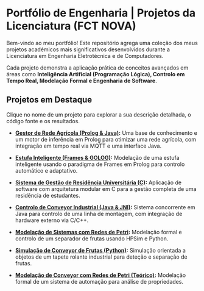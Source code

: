# Portfólio de Engenharia | Projetos da Licenciatura (FCT NOVA)

Bem-vindo ao meu portfólio! Este repositório agrega uma coleção dos meus projetos académicos mais significativos desenvolvidos durante a Licenciatura em Engenharia Eletrotécnica e de Computadores.

Cada projeto demonstra a aplicação prática de conceitos avançados em áreas como **Inteligência Artificial (Programação Lógica), Controlo em Tempo Real, Modelação Formal e Engenharia de Software**.

## Projetos em Destaque

Clique no nome de um projeto para explorar a sua descrição detalhada, o código fonte e os resultados.

*   **[Gestor de Rede Agrícola (Prolog & Java)](./gestor_rede_agricola/):** Uma base de conhecimento e um motor de inferência em Prolog para otimizar uma rede agrícola, com integração em tempo real via MQTT e uma interface Java.

*   **[Estufa Inteligente (Frames & GOLOG)](./estufa_automatica/):** Modelação de uma estufa inteligente usando o paradigma de Frames em Prolog para controlo automático e adaptativo.

*   **[Sistema de Gestão de Residência Universitária (C)](./residencia_universitaria/):** Aplicação de software com arquitetura modular em C para a gestão completa de uma residência de estudantes.

*   **[Controlo de Conveyor Industrial (Java & JNI)](./sistemas_tempo_real/controlo_do_conveyor_em_java/):** Sistema concorrente em Java para controlo de uma linha de montagem, com integração de hardware externo via C/C++.

*   **[Modelação de Sistemas com Redes de Petri](./sistemas_tempo_real/modelacao_de_sistemas_redes_petri/):** Modelação formal e controlo de um separador de frutas usando HPSim e Python.

*   **[Simulação de Conveyor de Frutas (Python)](./conveyor_frutas_python/):** Simulação orientada a objetos de um tapete rolante industrial para deteção e separação de frutas.

*   **[Modelação de Conveyor com Redes de Petri (Teórico)](./conveyor_frutas_petrinet/):** Modelação formal de um sistema de automação para análise de propriedades.
